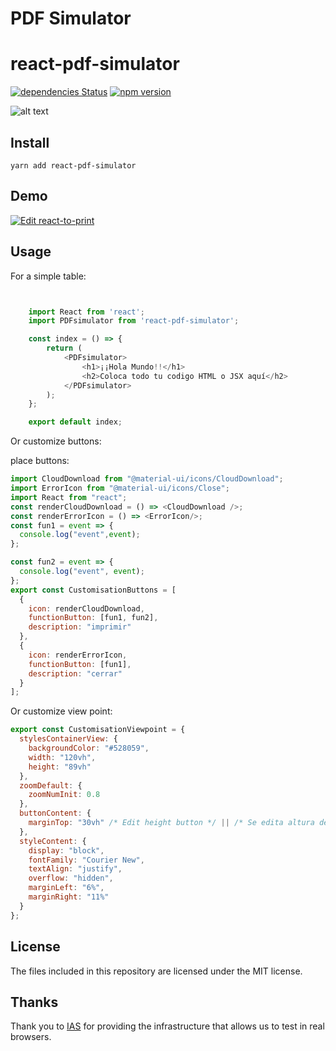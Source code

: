 

# PDF Simulator

# react-pdf-simulator
[![dependencies Status](https://david-dm.org/gregnb/mui-datatables/status.svg)](https://david-dm.org/jsnavarroc/react-pdf-simulator)
[![npm version](https://badge.fury.io/js/react-pdf-simulator.svg)](https://badge.fury.io/js/react-pdf-simulator)

![alt text](https://i.ibb.co/hYrpHK3/image.png)
## Install
    
    yarn add react-pdf-simulator

## Demo

[![Edit react-to-print](https://codesandbox.io/static/img/play-codesandbox.svg)](https://codesandbox.io/s/react-pdf-simulator-3v50o)
## Usage

For a simple table:

```js


    import React from 'react';
    import PDFsimulator from 'react-pdf-simulator';

    const index = () => {
        return (
            <PDFsimulator>
                <h1>¡¡Hola Mundo!!</h1>
                <h2>Coloca todo tu codigo HTML o JSX aquí</h2>  
            </PDFsimulator>
        );
    };

    export default index;
```

Or customize buttons:

place buttons:

```js
import CloudDownload from "@material-ui/icons/CloudDownload";
import ErrorIcon from "@material-ui/icons/Close";
import React from "react";
const renderCloudDownload = () => <CloudDownload />;
const renderErrorIcon = () => <ErrorIcon/>;
const fun1 = event => {
  console.log("event",event);
};

const fun2 = event => {
  console.log("event", event);
};
export const CustomisationButtons = [
  {
    icon: renderCloudDownload,
    functionButton: [fun1, fun2],
    description: "imprimir"
  },
  {
    icon: renderErrorIcon,
    functionButton: [fun1],
    description: "cerrar"
  }
];

```
Or customize view point:

```js
export const CustomisationViewpoint = {
  stylesContainerView: {
    backgroundColor: "#528059",
    width: "120vh",
    height: "89vh"
  },
  zoomDefault: {
    zoomNumInit: 0.8
  },
  buttonContent: {
    marginTop: "30vh" /* Edit height button */ || /* Se edita altura de botones */
  },
  styleContent: {
    display: "block",
    fontFamily: "Courier New",
    textAlign: "justify",
    overflow: "hidden",
    marginLeft: "6%",
    marginRight: "11%"
  }
};

```

## License
The files included in this repository are licensed under the MIT license.

## Thanks
Thank you to [IAS](https://www.ias.com.co/en_US/) for providing the infrastructure that allows us to test in real browsers.





